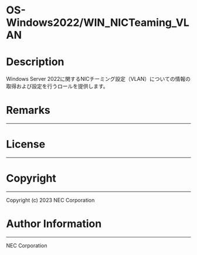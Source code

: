 OS-Windows2022/WIN_NICTeaming_VLAN
=======================================================
# Description
Windows Server 2022に関するNICチーミング設定（VLAN）についての情報の取得および設定を行うロールを提供します。

# Remarks
-------

# License
-------

# Copyright
---------
Copyright (c) 2023 NEC Corporation

# Author Information
------------------
NEC Corporation
